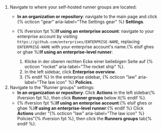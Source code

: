 1. Navigate to where your self-hosted runner groups are located:
   * **In an organization or repository**: navigate to the main page and click {% octicon "gear" aria-label="The Settings gear" %} **Settings**.
   * {% ifversion fpt %}**If using an enterprise account**: navigate to your enterprise account by visiting `https://github.com/enterprises/ENTERPRISE-NAME`, replacing `ENTERPRISE-NAME` with your enterprise account's name.{% elsif ghes or ghae %}**If using an enterprise-level runner**:

     1. Klicke in der oberen rechten Ecke einer beliebigen Seite auf {% octicon "rocket" aria-label="The rocket ship" %}.
     1. In the left sidebar, click **Enterprise overview**.
     1. {% endif %} In the enterprise sidebar, {% octicon "law" aria-label="The law icon" %} **Policies**.
1. Navigate to the "Runner groups" settings:
   * **In an organization or repository**: Click **Actions** in the left sidebar{% ifversion fpt %}, then click **Runner groups** below it{% endif %}.
   * {% ifversion fpt %}**If using an enterprise account**:{% elsif ghes or ghae %}**If using an enterprise-level runner**:{% endif %} Click **Actions** under "{% octicon "law" aria-label="The law icon" %} Policies"{% ifversion fpt %}, then click the **Runners groups** tab{% endif %}.
